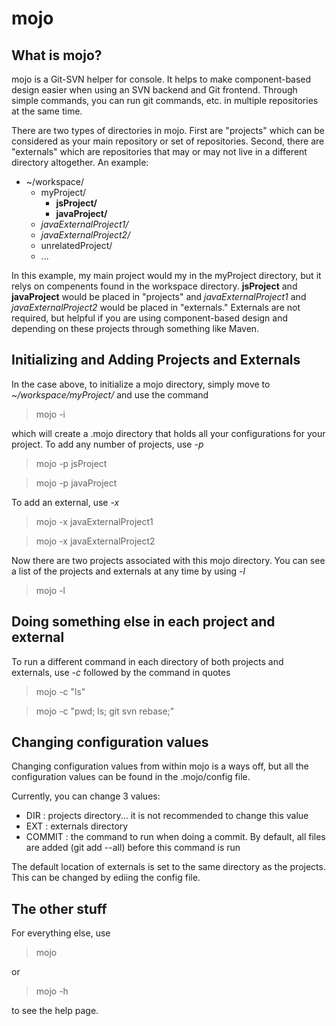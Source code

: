 mojo
====

What is mojo?
-------------

mojo is a Git-SVN helper for console.  It helps to make component-based design easier when using an SVN backend and Git frontend.  Through simple commands, you can run git commands, etc. in multiple repositories at the same time.

There are two types of directories in mojo.  First are "projects" which can be considered as your main repository or set of repositories.  Second, there are "externals" which are repositories that may or may not live in a different directory altogether.  An example:

* ~/workspace/
  * myProject/
    * __jsProject/__
    * __javaProject/__
  * _javaExternalProject1/_
  * _javaExternalProject2/_
  * unrelatedProject/
  * ...
  
In this example, my main project would my in the myProject directory, but it relys on compenents found in the workspace directory.  __jsProject__ and __javaProject__ would be placed in "projects" and _javaExternalProject1_ and _javaExternalProject2_ would be placed in "externals."  Externals are not required, but helpful if you are using component-based design and depending on these projects through something like Maven.

Initializing and Adding Projects and Externals
----------------------------------------------

In the case above, to initialize a mojo directory, simply move to _~/workspace/myProject/_ and use the command
> mojo -i

which will create a .mojo directory that holds all your configurations for your project. To add any number of projects, use _-p_
> mojo -p jsProject

> mojo -p javaProject

To add an external, use _-x_
> mojo -x javaExternalProject1

> mojo -x javaExternalProject2

Now there are two projects associated with this mojo directory.  You can see a list of the projects and externals at any time by using _-l_
> mojo -l

Doing something else in each project and external
-------------------------------------------------

To run a different command in each directory of both projects and externals, use _-c_ followed by the command in quotes
> mojo -c "ls"

> mojo -c "pwd; ls; git svn rebase;"


Changing configuration values
-----------------------------

Changing configuration values from within mojo is a ways off, but all the configuration values can be found in the .mojo/config file.  

Currently, you can change 3 values:

* DIR : projects directory... it is not recommended to change this value
* EXT : externals directory
* COMMIT : the command to run when doing a commit.  By default, all files are added (git add --all) before this command is run


The default location of externals is set to the same directory as the projects.  This can be changed by ediing the config file.

The other stuff
---------------

For everything else, use 
> mojo 

or 

> mojo -h

to see the help page.

